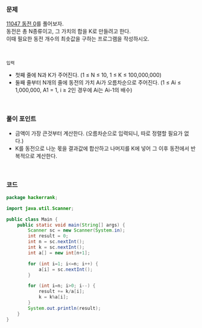 ### 문제
[11047 동전 0](https://www.acmicpc.net/problem/11047)를 풀어보자. <br>
동전은 총 N종류이고,  그 가치의 합을 K로 만들려고 한다. <br> 이때 필요한 동전 개수의 최솟값을 구하는 프로그램을 작성하시오. 

<br>

`입력` <br>
+ 첫째 줄에 N과 K가 주어진다. (1 ≤ N ≤ 10, 1 ≤ K ≤ 100,000,000)
+ 둘째 줄부터 N개의 줄에 동전의 가치 Ai가 오름차순으로 주어진다. (1 ≤ Ai ≤ 1,000,000, A1 = 1, i ≥ 2인 경우에 Ai는 Ai-1의 배수)

<br>

### 풀이 포인트
+ 금액이 가장 큰것부터 계산한다. (오름차순으로 입력되니, 따로 정렬할 필요가 없다.)
+ K를 동전으로 나눈 몫을 결과값에 합산하고 나머지를 K에 넣어 그 이후 동전에서 반복적으로 계산한다.

<br>

### 코드
```java
package hackerrank;

import java.util.Scanner;

public class Main {
    public static void main(String[] args) {
        Scanner sc = new Scanner(System.in);
        int result = 0;
        int n = sc.nextInt();
        int k = sc.nextInt();
        int a[] = new int[n+1];

        for (int i=1; i<=n; i++) {
            a[i] = sc.nextInt();
        }

        for (int i=n; i>0; i--) {
            result += k/a[i];
            k = k%a[i];
        }
        System.out.println(result);
    }
}
```
